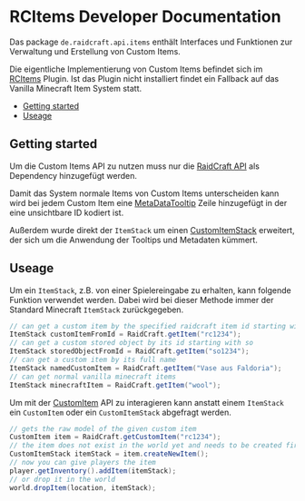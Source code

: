 # RCItems Developer Documentation

Das package `de.raidcraft.api.items` enthält Interfaces und Funktionen zur Verwaltung und Erstellung von Custom Items.

Die eigentliche Implementierung von Custom Items befindet sich im [RCItems](../README.md) Plugin. Ist das Plugin nicht installiert findet ein Fallback auf das Vanilla Minecraft Item System statt.

- [Getting started](#getting-started)
- [Useage](#useage)

## Getting started

Um die Custom Items API zu nutzen muss nur die [RaidCraft API](https://git.faldoria.de/raidcraft/raidcraft-api) als Dependency hinzugefügt werden.

Damit das System normale Items von Custom Items unterscheiden kann wird bei jedem Custom Item eine [MetaDataTooltip](https://git.faldoria.de/raidcraft/raidcraft-api/tree/master/src/main/java/de/raidcraft/api/items/tooltip/MetaDataTooltip.java) Zeile hinzugefügt in der eine unsichtbare ID kodiert ist.

Außerdem wurde direkt der `ItemStack` um einen [CustomItemStack](https://git.faldoria.de/raidcraft/raidcraft-api/tree/master/src/main/java/de/raidcraft/api/items/CustomItemStack.java) erweitert, der sich um die Anwendung der Tooltips und Metadaten kümmert.

## Useage

Um ein `ItemStack`, z.B. von einer Spielereingabe zu erhalten, kann folgende Funktion verwendet werden. Dabei wird bei dieser Methode immer der Standard Minecraft `ItemStack` zurückgegeben.

```java
// can get a custom item by the specified raidcraft item id starting with rc
ItemStack customItemFromId = RaidCraft.getItem("rc1234");
// can get a custom stored object by its id starting with so
ItemStack storedObjectFromId = RaidCraft.getItem("so1234");
// can get a custom item by its full name
ItemStack namedCustomItem = RaidCraft.getItem("Vase aus Faldoria");
// can get normal vanilla minecraft items
ItemStack minecraftItem = RaidCraft.getItem("wool");
```

Um mit der [CustomItem](https://git.faldoria.de/raidcraft/raidcraft-api/tree/master/src/main/java/de/raidcraft/api/items/CustomItem.java) API zu interagieren kann anstatt einem `ItemStack` ein `CustomItem` oder ein `CustomItemStack` abgefragt werden.

```java
// gets the raw model of the given custom item
CustomItem item = RaidCraft.getCustomItem("rc1234");
// the item does not exist in the world yet and needs to be created first
CustomItemStack itemStack = item.createNewItem();
// now you can give players the item
player.getInventory().addItem(itemStack);
// or drop it in the world
world.dropItem(location, itemStack);
```